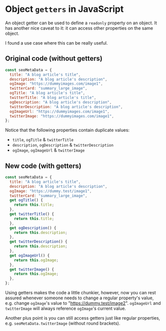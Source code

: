 # Object `getters` in JavaScript

An object getter can be used to define a `readonly` property on an object. It has another nice caveat to it: it can access other properties on the same object.

I found a use case where this can be really useful.

## Original code (without getters)

```js
const seoMetaData = {
  title: "A blog article's title",
  description: "A blog article's description",
  ogImage: "https://dummyimages.com/image1",
  twitterCard: "summary_large_image",
  ogTitle: "A blog article's title",
  twitterTitle: "A blog article's title",
  ogDescription: "A blog article's description",
  twitterDescription: "A blog article's description",
  ogImageUrl: "https://dummyimages.com/image1",
  twitterImage: "https://dummyimages.com/image1",
};
```

Notice that the following properties contain duplicate values:

- `title`, `ogTitle` & `twitterTitle`
- `description`, `ogDescription` & `twitterDescription`
- `ogImage`, `ogImageUrl` & `twitterImage`

## New code (with getters)

```js
const seoMetaData = {
  title: "A blog article's title",
  description: "A blog article's description",
  ogImage: "https://dummy.test/image1",
  twitterCard: "summary_large_image",
  get ogTitle() {
    return this.title;
  },
  get twitterTitle() {
    return this.title;
  },
  get ogDescription() {
    return this.description;
  },
  get twitterDescription() {
    return this.description;
  },
  get ogImageUrl() {
    return this.ogImage;
  },
  get twitterImage() {
    return this.ogImage;
  },
};
```

Using getters makes the code a little chunkier, however, now you can rest assured whenever someone needs to change a regular property's value, e.g. change `ogImage`'s value to "https://dummy.test/image2". `ogImageUrl` and `twitterImage` will always reference `ogImage`'s current value.

Another plus point is you can still access getters just like regular properties, e.g. `seoMetaData.twitterImage` (without round brackets).
